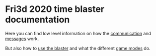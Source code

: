 # Fri3d 2020 time blaster documentation

Here you can find low level information on how the [communication](Comunication.md) and [messages](DataFormat.md) work.   

But also how to [use the blaster](UsingTheBlaster.md) and what the different [game modes](GameModes.md) do.